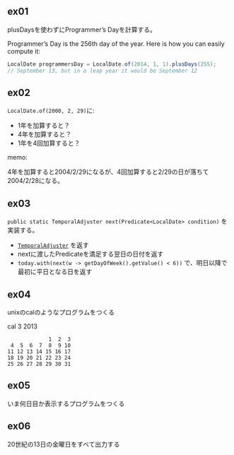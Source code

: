 ## ex01

plusDaysを使わずにProgrammer’s Dayを計算する。

Programmer’s Day is the 256th day of the year. Here is how you can easily compute it:

```java
LocalDate programmersDay = LocalDate.of(2014, 1, 1).plusDays(255); 
// September 13, but in a leap year it would be September 12
```

## ex02

`LocalDate.of(2000, 2, 29)`に:

* 1年を加算すると？
* 4年を加算すると？
* 1年を4回加算すると？

memo:

4年を加算すると2004/2/29になるが、4回加算すると2/29の日が落ちて2004/2/28になる。


## ex03

`public static TemporalAdjuster next(Predicate<LocalDate> condition)` を実装する。

* [`TemporalAdjuster`](http://docs.oracle.com/javase/8/docs/api/java/time/temporal/TemporalAdjuster.html) を返す
* nextに渡したPredicateを満足する翌日の日付を返す
* `today.with(next(w -> getDayOfWeek().getValue() < 6))` で、明日以降で最初に平日となる日を返す

## ex04

unixのcalのようなプログラムをつくる

cal 3 2013

```
             1  2  3
 4  5  6  7  8  9 10
11 12 13 14 15 16 17
18 19 20 21 22 23 24
25 26 27 28 29 30 31
```

## ex05

いま何日目か表示するプログラムをつくる

## ex06

20世紀の13日の金曜日をすべて出力する
